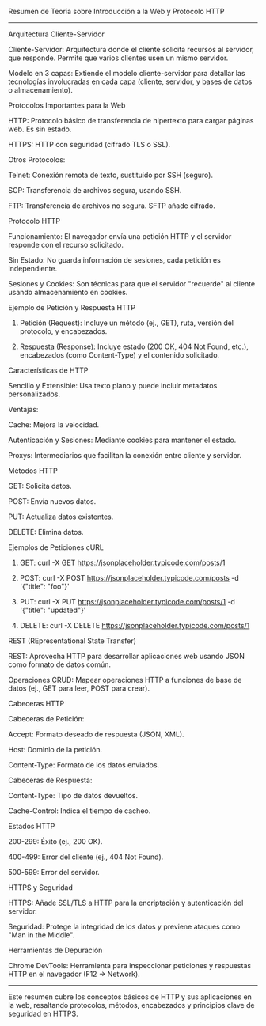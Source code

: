 Resumen de Teoría sobre Introducción a la Web y Protocolo HTTP


---

Arquitectura Cliente-Servidor

Cliente-Servidor: Arquitectura donde el cliente solicita recursos al servidor, que responde. Permite que varios clientes usen un mismo servidor.

Modelo en 3 capas: Extiende el modelo cliente-servidor para detallar las tecnologías involucradas en cada capa (cliente, servidor, y bases de datos o almacenamiento).


Protocolos Importantes para la Web

HTTP: Protocolo básico de transferencia de hipertexto para cargar páginas web. Es sin estado.

HTTPS: HTTP con seguridad (cifrado TLS o SSL).

Otros Protocolos:

Telnet: Conexión remota de texto, sustituido por SSH (seguro).

SCP: Transferencia de archivos segura, usando SSH.

FTP: Transferencia de archivos no segura. SFTP añade cifrado.



Protocolo HTTP

Funcionamiento: El navegador envía una petición HTTP y el servidor responde con el recurso solicitado.

Sin Estado: No guarda información de sesiones, cada petición es independiente.

Sesiones y Cookies: Son técnicas para que el servidor "recuerde" al cliente usando almacenamiento en cookies.


Ejemplo de Petición y Respuesta HTTP

1. Petición (Request): Incluye un método (ej., GET), ruta, versión del protocolo, y encabezados.


2. Respuesta (Response): Incluye estado (200 OK, 404 Not Found, etc.), encabezados (como Content-Type) y el contenido solicitado.



Características de HTTP

Sencillo y Extensible: Usa texto plano y puede incluir metadatos personalizados.

Ventajas:

Cache: Mejora la velocidad.

Autenticación y Sesiones: Mediante cookies para mantener el estado.

Proxys: Intermediarios que facilitan la conexión entre cliente y servidor.



Métodos HTTP

GET: Solicita datos.

POST: Envía nuevos datos.

PUT: Actualiza datos existentes.

DELETE: Elimina datos.


Ejemplos de Peticiones cURL

1. GET: curl -X GET https://jsonplaceholder.typicode.com/posts/1


2. POST: curl -X POST https://jsonplaceholder.typicode.com/posts -d '{"title": "foo"}'


3. PUT: curl -X PUT https://jsonplaceholder.typicode.com/posts/1 -d '{"title": "updated"}'


4. DELETE: curl -X DELETE https://jsonplaceholder.typicode.com/posts/1



REST (REpresentational State Transfer)

REST: Aprovecha HTTP para desarrollar aplicaciones web usando JSON como formato de datos común.

Operaciones CRUD: Mapear operaciones HTTP a funciones de base de datos (ej., GET para leer, POST para crear).


Cabeceras HTTP

Cabeceras de Petición:

Accept: Formato deseado de respuesta (JSON, XML).

Host: Dominio de la petición.

Content-Type: Formato de los datos enviados.


Cabeceras de Respuesta:

Content-Type: Tipo de datos devueltos.

Cache-Control: Indica el tiempo de cacheo.



Estados HTTP

200-299: Éxito (ej., 200 OK).

400-499: Error del cliente (ej., 404 Not Found).

500-599: Error del servidor.


HTTPS y Seguridad

HTTPS: Añade SSL/TLS a HTTP para la encriptación y autenticación del servidor.

Seguridad: Protege la integridad de los datos y previene ataques como "Man in the Middle".


Herramientas de Depuración

Chrome DevTools: Herramienta para inspeccionar peticiones y respuestas HTTP en el navegador (F12 -> Network).



---

Este resumen cubre los conceptos básicos de HTTP y sus aplicaciones en la web, resaltando protocolos, métodos, encabezados y principios clave de seguridad en HTTPS.
